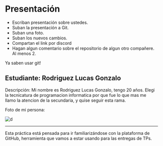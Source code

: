 # Presentación

- Escriban presentación sobre ustedes.
- Suban la presentación a Git.
- Suban una foto.
- Suban los nuevos cambios.
- Compartan el link por discord
- Hagan algun comentario sobre el repositorio de algun otro compañere. Al menos 2.

Ya saben usar git!


## Estudiante: Rodriguez Lucas Gonzalo

Descripción:  Mi nombre es Rodriguez Lucas Gonzalo, tengo 20 años. Elegi la tecnicatura de programacion informatica por que fue lo que mas me llamo la atencion de la secundaria, y quise seguir esta rama. 

Foto de mi persona:

![d](https://imgur.com/MPGQAJK)



------

Esta práctica está pensada para ir familiarizándose con la plataforma de GitHub, herramienta que vamos a estar usando para las entregas de TPs.

